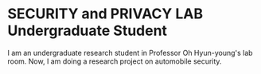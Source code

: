 # SECURITY and PRIVACY LAB Undergraduate Student

I am an undergraduate research student in Professor Oh Hyun-young's lab room.
Now, I am doing a research project on automobile security.
